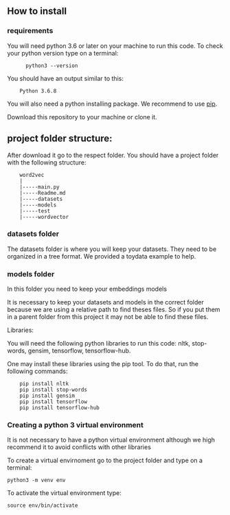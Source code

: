 ## How to install

### requirements
You will need python 3.6 or later on your machine to run this code.
To check your python version type on a terminal:

          python3 --version
          
          
You should have an output similar to this:

        Python 3.6.8
        
You will also need a python installing package. We recommend to use 
[pip](https://pypi.org/project/pip/).


Download this repository to your machine or clone it.


## project folder structure:

After download it go to the respect folder. You should have a project folder with the following structure:

        word2vec
        |
        |-----main.py
        |-----Readme.md
        |-----datasets
        |-----models
        |-----test
        |-----wordvector
        
       
### datasets folder
The datasets folder is where you will keep your datasets.
They need to be organized in a tree format. We provided a 
toydata example to help.

### models folder
In this folder you need to keep your embeddings models

It is necessary to keep your datasets and models in the correct folder because 
we are using a relative path to find theses files. So 
if you put them in a parent folder from this project
it may not be able to find these files.


Libraries:

You will need the following python libraries to run this code:
nltk, stop-words, gensim, tensorflow, tensorflow-hub.

One may install these libraries using the pip tool. To do that, run
the following commands:

        pip install nltk
        pip install stop-words
        pip install gensim
        pip install tensorflow
        pip install tensorflow-hub


### Creating a python 3 virtual environment

It is not necessary to have a python virtual environment although
we high recommend it to avoid conflicts with other libraries

To create a virtual envirnoment go to the project folder and type on a terminal:

    python3 -m venv env


To activate the virtual environment type:

    source env/bin/activate 


